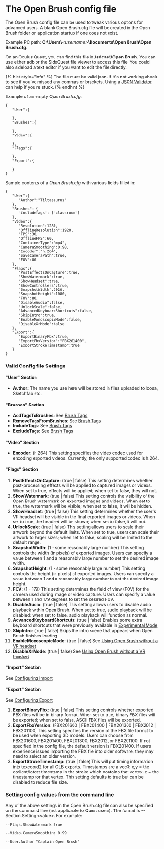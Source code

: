 # The Open Brush config file

The Open Brush config file can be used to tweak various options for advanced users. A blank Open Brush.cfg file will be created in the Open Brush folder on application startup if one does not exist.

Example PC path: **C:\Users\\**_\<username>_**\Documents\Open Brush\Open Brush.cfg**.

On an Oculus Quest, you can find this file in **/sdcard/Open Brush**. You can use either adb or the SideQuest file viewer to access this file. You could also sideload a text editor if you want to edit the file directly.

{% hint style="info" %}
The file must be valid json. If it's not working check to see if you've missed any commas or brackets. Using a [JSON Validator](https://jsonformatter.org/) can help if you're stuck.
{% endhint %}

Example of an empty _Open Brush.cfg:_

```
{
   "User":{
      
   },
   "Brushes":{
   
   },
   "Video":{
      
   },
   "Flags":{
      
   },
   "Export":{
      
   }
}
```

Sample contents of a _Open Brush.cfg_ with various fields filled in:

```
{
   "User":{
      "Author":"Tiltasaurus"
   },
   "Brushes": {
      "IncludeTags": ["classroom"]
   },
   "Video":{
      "Resolution":1280,
      "OfflineResolution":1920,
      "FPS":30,
      "OfflineFPS":60,
      "ContainerType":"mp4",
      "CameraSmoothing":0.98,
      "Encoder":"h.264",
      "SaveCameraPath":true,
      "FOV":80
   },
   "Flags":{
      "PostEffectsOnCapture":true,
      "ShowWatermark":true,
      "ShowHeadset":true,
      "ShowControllers":true,
      "SnapshotWidth":1920,
      "SnapshotHeight":1080,
      "FOV":80,
      "DisableAudio":false,
      "UnlockScale":false,
      "AdvancedKeyboardShortcuts":false,
      "SkipIntro":true,
      "EnableMonoscopicMode":false,
      "DisableXrMode":false
   },
   "Export":{
      "ExportBinaryFbx":true,
      "ExportFbxVersion":"FBX201400",
      "ExportStrokeTimestamp":true
   }
}
```

### Valid Config file Settings

#### "User" Section

* **Author:** The name you use here will be stored in files uploaded to Icosa, Sketchfab etc.

#### "Brushes" Section

* **AddTagsToBrushes**: See [Brush Tags](brushes/hiding-brushes-with-brush-tags.md)
* **RemoveTagsFromBrushes**: See [Brush Tags](brushes/hiding-brushes-with-brush-tags.md)
* **IncludeTags**: See [Brush Tags](brushes/hiding-brushes-with-brush-tags.md)
* **ExcludeTags**: See [Brush Tags](brushes/hiding-brushes-with-brush-tags.md)

#### "Video" Section

* **Encoder**: (h.264) This setting specifies the video codec used for encoding exported videos. Currently, the only supported codec is h.264.

#### "Flags" Section

1. **PostEffectsOnCapture:** (true | false) This setting determines whether post-processing effects will be applied to captured images or videos. When set to true, effects will be applied; when set to false, they will not.
2. **ShowWatermark**: (true | false) This setting controls the visibility of the Open Brush watermark on exported images and videos. When set to true, the watermark will be visible; when set to false, it will be hidden.
3. **ShowHeadset**: (true | false) This setting determines whether the user's VR headset will be visible in the final exported images or videos. When set to true, the headset will be shown; when set to false, it will not.
4. **UnlockScale**: (true | false) This setting allows users to scale their artwork beyond the default limits. When set to true, users can scale their artwork to larger sizes; when set to false, scaling will be limited to the default range.
5. **SnapshotWidth**: (1 - some reasonably large number) This setting controls the width (in pixels) of exported images. Users can specify a value between 1 and a reasonably large number to set the desired image width.
6. **SnapshotHeight**: (1 - some reasonably large number) This setting controls the height (in pixels) of exported images. Users can specify a value between 1 and a reasonably large number to set the desired image height.
7. **FOV**: (1 - 179) This setting determines the field of view (FOV) for the camera used during image or video capture. Users can specify a value between 1 and 179 degrees to set the desired FOV.
8. **DisableAudio**: (true | false) This setting allows users to disable audio playback within Open Brush. When set to true, audio playback will be disabled; when set to false, audio playback will function as normal.
9. **AdvancedKeyboardShortcuts**: (true | false) Enables some extra keyboard shortcuts that were previously available in [Experimental Mode](experimental-mode.md)
10. **SkipIntro**: (true | false) Skips the intro scene that appears when Open Brush finishes loading
11. **EnableMonoscopicMode**: (true | false) See [Using Open Brush without a VR headset](monoscopic-mode.md)
12. **DisableXrMode**: (true | false) See [Using Open Brush without a VR headset](monoscopic-mode.md)

#### "Import" Section

See [Configuring Import](importing-images-videos-3d-models.md#enabling-the-new-gltf-importer)

#### "Export" Section

See [Configuring Export](exporting-open-brush-sketches-to-other-apps/configuring-export.md#choosing-between-the-new-and-old-gltf-formats)

1. **ExportBinaryFbx**: (true | false) This setting controls whether exported FBX files will be in binary format. When set to true, binary FBX files will be exported; when set to false, ASCII FBX files will be exported.
2. **ExportFbxVersion**: (FBX201600 | FBX201400 | FBX201300 | FBX2012 | FBX201100) This setting specifies the version of the FBX file format to be used when exporting 3D models. Users can choose from FBX201600, FBX201400, FBX201300, FBX2012, or FBX201100. If not specified in the config file, the default version is FBX201400. If users experience issues importing the FBX file into older software, they may need to select an older version.
3. **ExportStrokeTimestamp:** (true | false) This will put timing information into texcoord2 for all GLB exports. Timestamps are a vec3: x,y = the earliest/latest timestamp in the stroke which contains that vertex. z = the timestamp for that vertex. This setting defaults to true but can be disabled to reduce file size.

### Setting config values from the command line

Any of the above settings in the Open Brush.cfg file can also be specified on the command line (not applicable to Quest users). The format is --Section.Setting \<value>. For example:

```
--Flags.ShowWatermark true

--Video.CameraSmoothing 0.99

--User.Author "Captain Open Brush"
```
